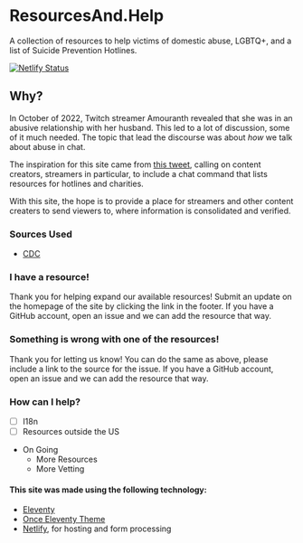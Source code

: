 # ResourcesAnd.Help


A collection of resources to help victims of domestic abuse, LGBTQ+, and a list of Suicide Prevention Hotlines.

[![Netlify Status](https://api.netlify.com/api/v1/badges/8e47d399-f963-4cda-9ebe-de6363eab359/deploy-status)](https://app.netlify.com/sites/resourcesandhelp/deploys)

## Why?

In October of 2022, Twitch streamer Amouranth revealed that she was in an abusive relationship with her husband. This led to a lot of discussion, some of it much needed. The topic that lead the discourse was about *how* we talk about abuse in chat. 

The inspiration for this site came from [this tweet](https://twitter.com/bbjessTTV/status/1581745451207782401), calling on content creators, streamers in particular, to include a chat command that lists resources for hotlines and charities.

With this site, the hope is to provide a place for streamers and other content creaters to send viewers to, where information is consolidated and verified.

### Sources Used

- [CDC](https://www.cdc.gov/mentalhealth/tools-resources/individuals/)

### I have a resource!

Thank you for helping expand our available resources! Submit an update on the homepage of the site by clicking the link in the footer. If you have a GitHub account, open an issue and we can add the resource that way.

### Something is wrong with one of the resources!

Thank you for letting us know! You can do the same as above, please include a link to the source for the issue. If you have a GitHub account, open an issue and we can add the resource that way.

### How can I help?

- [ ] I18n
- [ ] Resources outside the US
- On Going
  - More Resources
  - More Vetting

#### This site was made using the following technology:

- [Eleventy](https://www.11ty.dev/)
- [Once Eleventy Theme](https://once-eleventy.netlify.app/)
- [Netlify](https://www.netlify.com), for hosting and form processing